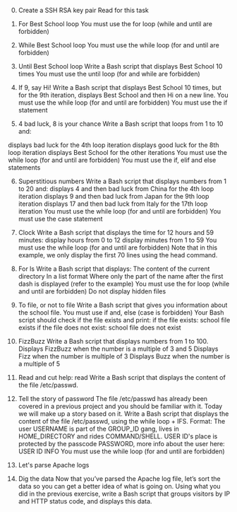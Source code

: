 0. Create a SSH RSA key pair
Read for this task


1. For Best School loop
You must use the for loop (while and until are forbidden)


2. While Best School loop
You must use the while loop (for and until are forbidden)


3. Until Best School loop
Write a Bash script that displays Best School 10 times
You must use the until loop (for and while are forbidden)


4. If 9, say Hi!
Write a Bash script that displays Best School 10 times, but for the 9th iteration, displays Best School and then Hi on a new line.
You must use the while loop (for and until are forbidden)
You must use the if statement


5. 4 bad luck, 8 is your chance
Write a Bash script that loops from 1 to 10 and:

displays bad luck for the 4th loop iteration
displays good luck for the 8th loop iteration
displays Best School for the other iterations
You must use the while loop (for and until are forbidden)
You must use the if, elif and else statements


6. Superstitious numbers
Write a Bash script that displays numbers from 1 to 20 and:
displays 4 and then bad luck from China for the 4th loop iteration
displays 9 and then bad luck from Japan for the 9th loop iteration
displays 17 and then bad luck from Italy for the 17th loop iteration
You must use the while loop (for and until are forbidden)
You must use the case statement


7. Clock
Write a Bash script that displays the time for 12 hours and 59 minutes:
display hours from 0 to 12
display minutes from 1 to 59
You must use the while loop (for and until are forbidden)
Note that in this example, we only display the first 70 lines using the head command.

8. For ls
Write a Bash script that displays:
The content of the current directory
In a list format
Where only the part of the name after the first dash is displayed (refer to the example)
You must use the for loop (while and until are forbidden)
Do not display hidden files

9. To file, or not to file
Write a Bash script that gives you information about the school file.
You must use if and, else (case is forbidden)
Your Bash script should check if the file exists and print:
if the file exists: school file exists
if the file does not exist: school file does not exist

10. FizzBuzz
Write a Bash script that displays numbers from 1 to 100.
Displays FizzBuzz when the number is a multiple of 3 and 5
Displays Fizz when the number is multiple of 3
Displays Buzz when the number is a multiple of 5

11. Read and cut
help: read
Write a Bash script that displays the content of the file /etc/passwd.

12. Tell the story of password
The file /etc/passwd has already been covered in a previous project and you should be familiar with it. Today we will make up a story based on it.
Write a Bash script that displays the content of the file /etc/passwd, using the while loop + IFS.
Format: The user USERNAME is part of the GROUP_ID gang, lives in HOME_DIRECTORY and rides COMMAND/SHELL. USER ID's place is protected by the passcode PASSWORD, more info about the user here: USER ID INFO
You must use the while loop (for and until are forbidden)

13. Let's parse Apache logs

14. Dig the data
Now that you’ve parsed the Apache log file, let’s sort the data so you can get a better idea of what is going on.
Using what you did in the previous exercise, write a Bash script that groups visitors by IP and HTTP status code, and displays this data.
